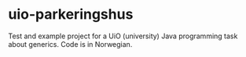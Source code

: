 # uio-parkeringshus
Test and example project for a UiO (university) Java programming task about generics. Code is in Norwegian.
